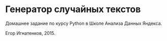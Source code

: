 # Генератор случайных текстов

Домашнее задание по курсу Python в Школе Анализа Данных Яндекса. 

Егор Игнатенков, 2015.
